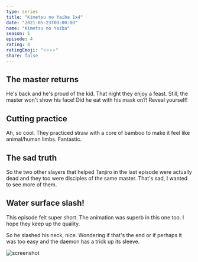 ```yaml
---
type: series
title: "Kimetsu no Yaiba 1x4"
date: "2021-05-23T00:00:00"
name: "Kimetsu no Yaiba"
season: 1
episode: 4
rating: 4
ratingEmoji: "⭐️⭐️⭐️⭐️"
share: false
---
```


## The master returns

He's back and he's proud of the kid. That night they enjoy a feast. Still, the master won't show his face! Did he eat with his mask on?! Reveal yourself!

## Cutting practice

Ah, so cool. They practiced straw with a core of bamboo to make it feel like animal/human limbs. Fantastic.

## The sad truth

So the two other slayers that helped Tanjiro in the last episode were actually dead and they too were disciples of the same master. That's sad, I wanted to see more of them.

## Water surface slash!

This episode felt super short. The animation was superb in this one too. I hope they keep up the quality.

So he slashed his neck, nice. Wondering if that's the end or if perhaps it was too easy and the daemon has a trick up its sleeve.

![screenshot](https://cldup.com/zUvk-2MI2j.jpg)
